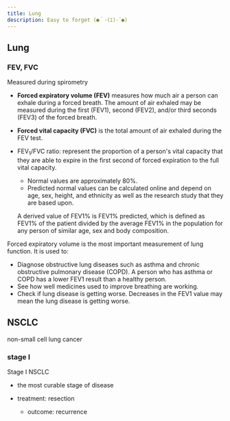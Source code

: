 ```yaml
---
title: Lung
description: Easy to forget (●｀･(ｴ)･´●)
---
```


## Lung

### FEV, FVC

Measured during spirometry

* **Forced expiratory volume (FEV)** measures how much air a person can exhale during a forced breath. The amount of air exhaled may be measured during the first (FEV1), second (FEV2), and/or third seconds (FEV3) of the forced breath.

* **Forced vital capacity (FVC)** is the total amount of air exhaled during the FEV test.

* FEV$_1$/FVC ratio: represent the proportion of a person's vital capacity that they are able to expire in the first second of forced expiration to the full vital capacity.

	* Normal values are approximately 80%.
	* Predicted normal values can be calculated online and depend on age, sex, height, and ethnicity as well as the research study that they are based upon.

	A derived value of FEV1% is FEV1% predicted, which is defined as FEV1% of the patient divided by the average FEV1% in the population for any person of similar age, sex and body composition.
	

Forced expiratory volume is the most important measurement of lung function. It is used to:

* Diagnose obstructive lung diseases such as asthma and chronic obstructive pulmonary disease (COPD). A person who has asthma or COPD has a lower FEV1 result than a healthy person.
* See how well medicines used to improve breathing are working.
* Check if lung disease is getting worse. Decreases in the FEV1 value may mean the lung disease is getting worse.


## NSCLC

non-small cell lung cancer

### stage I

Stage I NSCLC

* the most curable stage of disease
* treatment: resection

	* outcome: recurrence